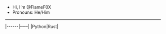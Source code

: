-  Hi, I’m @FlameF0X
-  Pronouns: He/Him
---
|------|----|
|Python|Rust|

<!---
FlameF0X/FlameF0X is a ✨ special ✨ repository because its `README.md` (this file) appears on your GitHub profile.
You can click the Preview link to take a look at your changes.
--->
